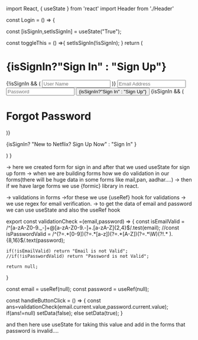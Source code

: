 import React, { useState } from 'react'
import Header from './Header'

const Login = () => {

  const [isSignIn,setIsSignIn] = useState("True");

  const toggleThis = () =>{
    setIsSignIn(!isSignIn);
  }
  return (
    <div > 
      <form className='p-12 bg-black absolute w-3/12  my-36 mt-[700px]  left-[40%]  bg-opacity-80'>
        <h1 className='m-[50px] p-[50px] text-8xl font-bold text-white'>{isSignIn?"Sign In" : "Sign Up"}</h1>
        {!isSignIn && (
          <input type='text' placeholder='User Name' className='mx-[120px] w-5/6 p-20 h-40 text-8xl mt-10 rounded-3xl bg-gray-600'></input>
        )}
        <input type='text' placeholder='Email Address' className='mx-[120px] w-5/6 p-20 h-40 text-8xl mt-14 rounded-3xl bg-gray-600'/>
        <input type='password' placeholder='Password' className='mx-[120px] w-5/6 p-20 h-40 text-8xl mt-14 rounded-3xl bg-gray-600'></input>
        <button className='mx-[120px] w-5/6 p-2 h-40 text-8xl mt-14 rounded-3xl bg-red-700'> {isSignIn?"Sign In" : "Sign Up"}</button>
        {isSignIn && (
          <h1 className='text-center text-5xl font-bold text-white mt-8 pt-2 mb-24'> Forgot Password</h1>
        )}
        <p className='text-6xl text-white m-[50px] p-[50px] ' onClick={toggleThis}>{isSignIn? "New to Netflix? Sign Up Now" : "Sign In" }</p>
      </form>
    </div>
  )
}


-> here we created form for sign in and after that we used useState for sign up form
-> when we are building forms how we do validation in our forms(there will be huge data in some forms like mail,pan, aadhar....)
    -> then if we have large forms we use {formic} library in react.

-> validations in forms
    ->for these we use {useRef} hook for validations
    -> we use regex for email verification.
    -> to get the data of email and password we can use useState  and also the useRef hook


export const validationCheck =(email,password) => {
    const isEmailValid = /^[a-zA-Z0-9._-]+@[a-zA-Z0-9.-]+\.[a-zA-Z]{2,4}$/.test(email);
    //const isPasswordValid = /^(?=.*[0-9])(?=.*[a-z])(?=.*[A-Z])(?=.*\W)(?!.* ).{8,16}$/.text(password);

    if(!isEmailValid) return "Email is not Valid";
    //if(!isPasswordValid) return "Password is not Valid";
    
    return null;
}

const email = useRef(null);
  const password = useRef(null);

  const handleButtonClick = () => {
    const ans=validationCheck(email.current.value,password.current.value);
    if(ans!=null) setData(false);
    else setData(true);
  }

and then here use useState for taking this value and add in the forms that password is invalid....